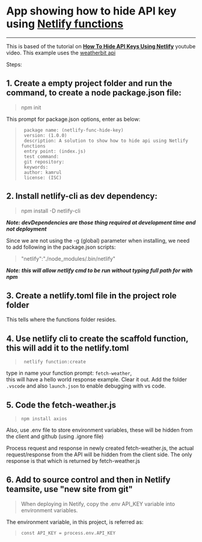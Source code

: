 # App showing how to hide API key using [Netlify functions](https://www.netlify.com/products/functions/)
---


This is based of the tutorial on [**How To Hide API Keys Using Netlify**](https://youtu.be/m2Dr4L_Ab14?t=1012) youtube video. This example uses the [weatherbit api](https://www.weatherbit.io/api)

Steps:
## 1. Create a empty project folder and run the command, to create a node package.json file:
>   npm init 

This prompt for package.json options, enter as below:
>      package name: (netlify-func-hide-key)
>      version: (1.0.0)
>      description: A solution to show how to hide api using Netlify functions
>      entry point: (index.js)
>      test command:
>      git repository:
>      keywords:
>      author: kamrul
>      license: (ISC)



## 2. Install netlify-cli as dev dependency:
>npm install -D netlify-cli

***Note: devDependencies are those thing required at development time and not deployment***

Since we are not using the -g (global) parameter when installing, we need to add following in the package.json scripts:
>"netlify":"./node_modules/.bin/netlify"

***Note: this will allow netlify cmd to be run without typing full path for with npm***


## 3. Create a netlify.toml file in the project role folder
This tells where the functions folder resides.


## 4. Use netlify cli to create the scaffold  function, this will add it to the netlify.toml
>      netlify function:create

type in name your function prompt: ```fetch-weather```, <br/>this will have a hello world response example.  Clear it out.
Add the folder ```.vscode``` and also ```launch.json``` to enable debugging with vs code.


## 5. Code the fetch-weather.js
>     npm install axios
Also, use .env file to store environment variables, these will be hidden from the client and github (using .ignore file)

Process request and response in newly created fetch-weather.js, the actual request/response from the API will be hidden from the client side.  The only response is that which is returned by fetch-weather.js

## 6. Add to source control and then in Netlify teamsite, use  "new site from git"
> When deploying in Netify, copy the .env API_KEY variable into environment variables.

The environment variable, in this project, is referred as: 
>     const API_KEY = process.env.API_KEY




